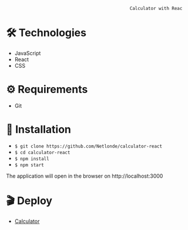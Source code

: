                                                    Calculator with Reac

# :hammer_and_wrench: Technologies
<ul>
  <li>JavaScript</li>
  <li>React</li>
  <li>CSS</li>
</ul>

# :gear: Requirements

<ul>
  <li>Git</li>
</ul>

# :rocket: Installation
<ul>
  <li><code>$ git clone https://github.com/Netlonde/calculator-react</code></li> 
  <li><code>$ cd calculator-react</code></li>
  <li><code>$ npm install</code></li>
  <li><code>$ npm start</code></li>
</ul>

The application will open in the browser on http://localhost:3000

# :clapper: Deploy

<ul>
  <li>
    <a href="https://calculatornetlondedev.netlify.app/">Calculator</a>
  </li>
</ul>

